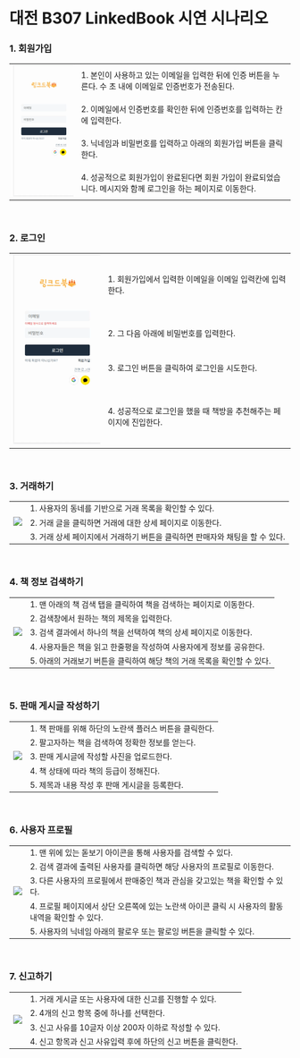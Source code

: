# 대전 B307 LinkedBook 시연 시나리오

### 1. 회원가입
<table>
    <tbody>
        <tr>
            <td rowspan=5>
            <img src="./assets/signup-1629375459378.gif" width="200">
            </td>
        </tr>
        <tr>
            <td>1. 본인이 사용하고 있는 이메일을 입력한 뒤에 인증 버튼을 누른다. 수 초 내에 이메일로 인증번호가 전송된다.</td>
        </tr>
        <tr>
            <td>2. 이메일에서 인증번호를 확인한 뒤에 인증번호를 입력하는 칸에 입력한다.</td>
        </tr>
        <tr>
            <td>3. 닉네임과 비밀번호를 입력하고 아래의 회원가입 버튼을 클릭한다.</td>
        </tr>
        <tr>
            <td>4. 성공적으로 회원가입이 완료된다면 회원 가입이 완료되었습니다. 메시지와 함께 로그인을 하는 페이지로 이동한다.</td>
        </tr>
    </tbody>
</table>
<br>

### 2. 로그인
<table>
    <tbody>
        <tr>
            <td rowspan=5>
            <img src="./assets/signin.gif" width="200">
            </td>
        </tr>
        <tr>
            <td>1. 회원가입에서 입력한 이메일을 이메일 입력칸에 입력한다.</td>
        </tr>
        <tr>
            <td>2. 그 다음 아래에 비밀번호를 입력한다.</td>
        </tr>
        <tr>
            <td>3. 로그인 버튼을 클릭하여 로그인을 시도한다.</td>
        </tr>
        <tr>
            <td>4. 성공적으로 로그인을 했을 때 책방을 추천해주는 페이지에 진입한다.</td>
        </tr>
    </tbody>
</table>
<br>

### 3. 거래하기
<table>
    <tbody>
        <tr>
            <td rowspan=4>
            <img src="./assets/deal.gif" width="200">
            </td>
        </tr>
        <tr>
            <td>1. 사용자의 동네를 기반으로 거래 목록을 확인할 수 있다.</td>
        </tr>
        <tr>
            <td>2. 거래 글을 클릭하면 거래에 대한 상세 페이지로 이동한다.</td>
        </tr>
        <tr>
            <td>3. 거래 상세 페이지에서 거래하기 버튼을 클릭하면 판매자와 채팅을 할 수 있다.</td>
        </tr>
    </tbody>
</table>
<br>

### 4. 책 정보 검색하기
<table>
    <tbody>
        <tr>
            <td rowspan=6>
            <img src="./assets/search-book-1629376426238.gif" width="200">
            </td>
        </tr>
        <tr>
            <td>1. 맨 아래의 책 검색 탭을 클릭하여 책을 검색하는 페이지로 이동한다.</td>
        </tr>
        <tr>
            <td>2. 검색창에서 원하는 책의 제목을 입력한다.</td>
        </tr>
        <tr>
            <td>3. 검색 결과에서 하나의 책을 선택하여 책의 상세 페이지로 이동한다.</td>
        </tr>
        <tr>
            <td>4. 사용자들은 책을 읽고 한줄평을 작성하여 사용자에게 정보를 공유한다.</td>
        </tr>
        <tr>
            <td>5. 아래의 거래보기 버튼을 클릭하여 해당 책의 거래 목록을 확인할 수 있다.</td>
        </tr>
    </tbody>
</table>
<br>

### 5. 판매 게시글 작성하기
<table>
    <tbody>
        <tr>
            <td rowspan=6>
            <img src="./assets/create.gif" width="200">
            </td>
        </tr>
        <tr>
            <td>1. 책 판매를 위해 하단의 노란색 플러스 버튼을 클릭한다.</td>
        </tr>
        <tr>
            <td>2. 팔고자하는 책을 검색하여 정확한 정보를 얻는다.</td>
        </tr>
        <tr>
            <td>3. 판매 게시글에 작성할 사진을 업로드한다.</td>
        </tr>
        <tr>
            <td>4. 책 상태에 따라 책의 등급이 정해진다.</td>
        </tr>
        <tr>
            <td>5. 제목과 내용 작성 후 판매 게시글을 등록한다.</td>
        </tr>
    </tbody>
</table>
<br>

### 6. 사용자 프로필
<table>
    <tbody>
        <tr>
            <td rowspan=6>
            <img src="./assets/profile.gif" width="200">
            </td>
        </tr>
        <tr>
            <td>1. 맨 위에 있는 돋보기 아이콘을 통해 사용자를 검색할 수 있다.</td>
        </tr>
        <tr>
            <td>2. 검색 결과에 출력된 사용자를 클릭하면 해당 사용자의 프로필로 이동한다.</td>
        </tr>
        <tr>
            <td>3. 다른 사용자의 프로필에서 판매중인 책과 관심을 갖고있는 책을 확인할 수 있다.</td>
        </tr>
        <tr>
            <td>4. 프로필 페이지에서 상단 오른쪽에 있는 노란색 아이콘 클릭 시 사용자의 활동 내역을 확인할 수 있다.</td>
        </tr>
        <tr>
            <td>5. 사용자의 닉네임 아래의 팔로우 또는 팔로잉 버튼을 클릭할 수 있다.</td>
        </tr>
    </tbody>
</table>
<br>

### 7. 신고하기
<table>
    <tbody>
        <tr>
            <td rowspan=5>
            <img src="./assets/report.gif" width="200">
            </td>
        </tr>
        <tr>
            <td>1. 거래 게시글 또는 사용자에 대한 신고를 진행할 수 있다.</td>
        </tr>
        <tr>
            <td>2. 4개의 신고 항목 중에 하나를 선택한다.</td>
        </tr>
        <tr>
            <td>3. 신고 사유를 10글자 이상 200자 이하로 작성할 수 있다.</td>
        </tr>
        <tr>
            <td>4. 신고 항목과 신고 사유입력 후에 하단의 신고 버튼을 클릭한다.</td>
        </tr>
    </tbody>
</table>
